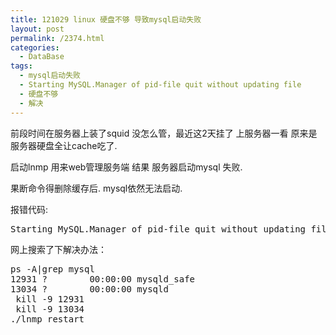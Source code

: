 ```yaml
---
title: 121029 linux 硬盘不够 导致mysql启动失败
layout: post
permalink: /2374.html
categories:
  - DataBase
tags:
  - mysql启动失败
  - Starting MySQL.Manager of pid-file quit without updating file
  - 硬盘不够
  - 解决
---
```

前段时间在服务器上装了squid 没怎么管，最近这2天挂了 上服务器一看 原来是服务器硬盘全让cache吃了.

启动lnmp 用来web管理服务端 结果 服务器启动mysql 失败.

果断命令得删除缓存后. mysql依然无法启动.

报错代码:

<pre>Starting MySQL.Manager of pid-file quit without updating file.[FAILED]
</pre>

网上搜索了下解决办法：

<pre>ps -A|grep mysql
12931 ?        00:00:00 mysqld_safe
13034 ?        00:00:00 mysqld
 kill -9 12931
 kill -9 13034
./lnmp restart
</pre>